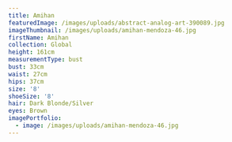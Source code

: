 ```yaml
---
title: Amihan
featuredImage: /images/uploads/abstract-analog-art-390089.jpg
imageThumbnail: /images/uploads/amihan-mendoza-46.jpg
firstName: Amihan
collection: Global
height: 161cm
measurementType: bust
bust: 33cm
waist: 27cm
hips: 37cm
size: '8'
shoeSize: '8'
hair: Dark Blonde/Silver
eyes: Brown
imagePortfolio:
  - image: /images/uploads/amihan-mendoza-46.jpg
---
```


